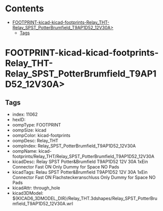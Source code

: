 



Contents
========

* [FOOTPRINT-kicad-kicad-footprints-Relay_THT-Relay_SPST_PotterBrumfield_T9AP1D52_12V30A>](#footprint-kicad-kicad-footprints-relay_tht-relay_spst_potterbrumfield_t9ap1d52_12v30a)
	* [Tags](#tags)

# FOOTPRINT-kicad-kicad-footprints-Relay_THT-Relay_SPST_PotterBrumfield_T9AP1D52_12V30A>

## Tags

- index: 11062
- hexID: 
- oompType: FOOTPRINT
- oompSize: kicad
- oompColor: kicad-footprints
- oompDesc: Relay_THT
- oompIndex: Relay_SPST_PotterBrumfield_T9AP1D52_12V30A
- oompName: kicad-footprints/Relay_THT/Relay_SPST_PotterBrumfield_T9AP1D52_12V30A
- kicadDesc: Relay SPST Potter&Brumfield T9AP1D52 12V 30A 1xEin Connector Fast ON Only Dummy for Space NO Pads
- kicadTags: Relau SPST Potter&Brumfield T9AP1D52 12V 30A 1xEin Connector Fast ON Flachsteckeranschluss Only Dummy for Space NO Pads
- kicadAttr: through_hole
- kicad3DModel: ${KICAD6_3DMODEL_DIR}/Relay_THT.3dshapes/Relay_SPST_PotterBrumfield_T9AP1D52_12V30A.wrl
